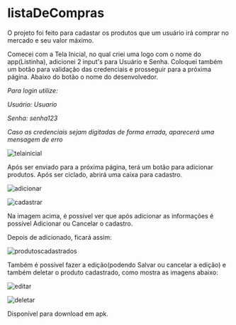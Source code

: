 # listaDeCompras

O projeto foi feito para cadastar os produtos que um usuário irá comprar no mercado e seu valor máximo.

Comecei com a Tela Inicial, no qual criei uma logo com o nome do app(Listinha), adicionei 2 input's para Usuário e Senha. Coloquei também um botão para validação das credenciais e prosseguir para a próxima página. Abaixo do botão o nome do desenvolvedor.

*Para login utilize:*

*Usuário: Usuario*

*Senha: senha123*

*Caso as credenciais sejam digitadas de forma errada, aparecerá uma mensagem de erro*

![telainicial](https://github.com/devlugaby/listaDeCompras/assets/133894673/819a6593-d469-4ff4-9bac-108371ed8545)

Após ser enviado para a próxima página, terá um botão para adicionar produtos. Após ser ciclado, abrirá uma caixa para cadastro.

![adicionar](https://github.com/devlugaby/listaDeCompras/assets/133894673/fb2050a0-4398-4031-928c-bed3b4b43acb)

![cadastrar](https://github.com/devlugaby/listaDeCompras/assets/133894673/f419eb04-3a1a-4de1-95cf-031718387857)

Na imagem acima, é possível ver que após adicionar as informações é possível Adicionar ou Cancelar o cadastro.

Depois de adicionado, ficará assim:

![produtoscadastrados](https://github.com/devlugaby/listaDeCompras/assets/133894673/294345ef-fd09-4ede-b47c-2982ea00fa1d)

Também é possivel fazer a edição(podendo Salvar ou cancelar a edição) e também deletar o produto cadastrado, como mostra as imagens abaixo:

![editar](https://github.com/devlugaby/listaDeCompras/assets/133894673/0ac60230-a1f6-44a6-b00a-65c606a5f270)

![deletar](https://github.com/devlugaby/listaDeCompras/assets/133894673/16d792de-4879-424b-91db-9cccc31fd926)

Disponível para download em apk.















